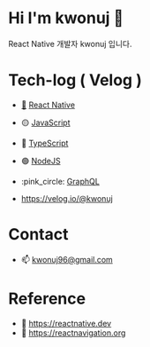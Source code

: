 
# Hi I'm kwonuj 👋
React Native 개발자 kwonuj 입니다.

# Tech-log ( Velog )
- [:large_blue_circle:](https://raw.githubusercontent.com/github/explore/80688e429a7d4ef2fca1e82350fe8e3517d3494d/topics/react/react.png) [React Native](https://velog.io/@kwonuj/series/React-Native)
- :yellow_circle: [JavaScript](https://velog.io/@kwonuj/series/JavaScript)
- :large_blue_circle: [TypeScript](https://velog.io/@kwonuj/series/TypeScript)
- :green_circle: [NodeJS](https://velog.io/@kwonuj/series/NodeJS)
- :pink_circle: [GraphQL](https://velog.io/@kwonuj/series/GraphQL)

- https://velog.io/@kwonuj

# Contact
- 📫 kwonuj96@gmail.com

# Reference
- 📌 https://reactnative.dev
- 📌 https://reactnavigation.org
